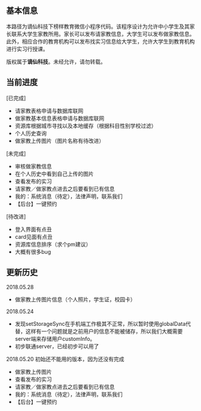 基本信息
------------
本路径为谪仙科技下榜样教育微信小程序代码。该程序设计为允许中小学生及其家长联系大学生家教所用。家长可以发布请家教信息，大学生可以发布做家教信息。此外，相应合作的教育机构可以发布找实习信息给大学生，允许大学生到教育机构进行实习行授课。

版权属于**谪仙科技**。未经允许，请勿转载。


当前进度
------------
[已完成]
- 请家教表格申请与数据库联网
- 做家教基本信息表格申请与数据库联网
- 资源库根据城市寻找以及本地缓存（根据科目性别学校过滤）
- 个人历史查询
- 做家教上传图片（图片名称有待改进）

[未完成]
- 审核做家教信息
- 在个人历史中看到自己上传的图片
- 查看发布的实习
- 请家教／做家教点进去之后要看到已有信息
- 我的：系统消息（待定），法律声明，联系我们
- 【后台】一键预约

[待改进]
- 登入界面有点丑
- card见面有点丑
- 资源库信息排序（求个pm建议）
- 大概有很多bug


更新历史
------------

2018.05.28
- 做家教上传图片信息（个人照片，学生证，校园卡）


2018.05.24
- 发现setStorageSync在手机端工作极其不正常，所以暂时使用globalData代替，这样有一个问题就是之前用户的信息不能被储存，所以我们大概需要server端来存储用户customInfo。
- 初步联通server，已经初步可以用了


2018.05.20
初始还不能用的版本，因为还没有完成
- 做家教上传图片
- 查看发布的实习
- 请家教／做家教点进去之后要看到已有信息
- 我的：系统消息（待定），法律声明，联系我们
- 【后台】一键预约